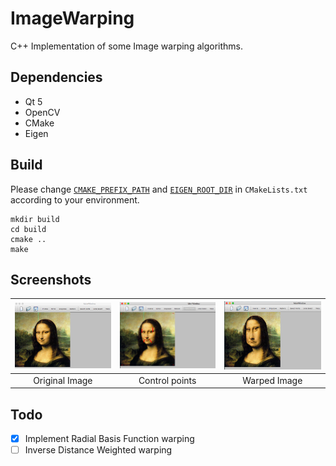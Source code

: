 # ImageWarping

C++ Implementation of some Image warping algorithms.

## Dependencies

- Qt 5
- OpenCV
- CMake
- Eigen

## Build

Please change [`CMAKE_PREFIX_PATH`](https://github.com/insaneyilin/ImageWarping/blob/master/CMakeLists.txt#L8) and [`EIGEN_ROOT_DIR`](https://github.com/insaneyilin/ImageWarping/blob/master/CMakeLists.txt#L14) in `CMakeLists.txt` according to your environment.

```
mkdir build
cd build
cmake ..
make
```

## Screenshots

| ![Original](https://github.com/insaneyilin/ImageWarping/blob/master/screenshots/screenshots_0_origin.png)  | ![Select control points](https://github.com/insaneyilin/ImageWarping/blob/master/screenshots/screenshots_0_select_ctrl_points.png) | ![Warped](https://github.com/insaneyilin/ImageWarping/blob/master/screenshots/screenshots_0_warped.png) |
|:---:|:---:|:---:|
| Original Image | Control points | Warped Image | 

## Todo

- [x] Implement Radial Basis Function warping
- [ ] Inverse Distance Weighted warping
